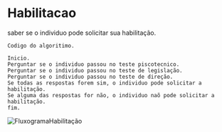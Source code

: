 # Habilitacao
saber se o individuo pode solicitar sua habilitação.
```
Codigo do algoritimo.

Inicio.
Perguntar se o individuo passou no teste piscotecnico.
Perguntar se o individuo passou no teste de legislação.
Perguntar se o individuo passou no teste de direção.
Se todas as respostas forem sim, o individuo pode solicitar a habilitação.
Se alguma das respostas for não, o individuo naõ pode solicitar a habilitação.
fim.
```
![FluxogramaHabilitação](https://user-images.githubusercontent.com/103974210/168701542-3bf6a69f-b6cf-4541-8c58-f21cc4c182cb.png)


